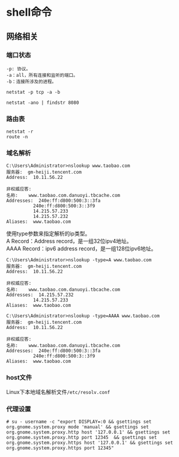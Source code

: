 # shell命令

## 网络相关
### 端口状态
```shell
-p: 协议。
-a：all，所有连接和监听的端口。
-b：连接所涉及的进程。

netstat -p tcp -a -b

netstat -ano | findstr 8080
```

### 路由表  
`netstat -r`  
`route -n`

### 域名解析
``` shell
C:\Users\Administrator>nslookup www.taobao.com
服务器:  gm-heiji.tencent.com
Address:  10.11.56.22

非权威应答:
名称:    www.taobao.com.danuoyi.tbcache.com
Addresses:  240e:ff:d800:500:3::3fa
          240e:ff:d800:500:3::3f9
          14.215.57.233
          14.215.57.232
Aliases:  www.taobao.com
```
使用type参数来指定解析的ip类型。  
A Record：Address record，是一组32位ipv4地址。  
AAAA Record：ipv6 address record，是一组128位ipv6地址。  
```shell
C:\Users\Administrator>nslookup -type=A www.taobao.com
服务器:  gm-heiji.tencent.com
Address:  10.11.56.22

非权威应答:
名称:    www.taobao.com.danuoyi.tbcache.com
Addresses:  14.215.57.232
          14.215.57.233
Aliases:  www.taobao.com

```
```shell
C:\Users\Administrator>nslookup -type=AAAA www.taobao.com
服务器:  gm-heiji.tencent.com
Address:  10.11.56.22

非权威应答:
名称:    www.taobao.com.danuoyi.tbcache.com
Addresses:  240e:ff:d800:500:3::3fa
          240e:ff:d800:500:3::3f9
Aliases:  www.taobao.com
```

### host文件
Linux下本地域名解析文件`/etc/resolv.conf`


### 代理设置
```
# su - username -c "export DISPLAY=:0 && gsettings set org.gnome.system.proxy mode 'manual' && gsettings set org.gnome.system.proxy.http host '127.0.0.1' && gsettings set org.gnome.system.proxy.http port 12345  && gsettings set org.gnome.system.proxy.https host '127.0.0.1' && gsettings set org.gnome.system.proxy.https port 12345"

```